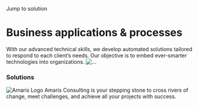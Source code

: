 Jump to solution
#  Business applications & processes
With our advanced technical skills, we develop automated solutions tailored to respond to each client’s needs. Our objective is to embed ever-smarter technologies into organizations.
![...](https://amaris.com/wp-content/uploads/2020/09/business-applications-process-solution.png)
### Solutions
![Amaris Logo](https://amaris.com/wp-content/themes/amaris/dist/images/amaris-logo-pink.svg)
Amaris Consulting is your stepping stone to cross rivers of change, meet challenges, and achieve all your projects with success.
